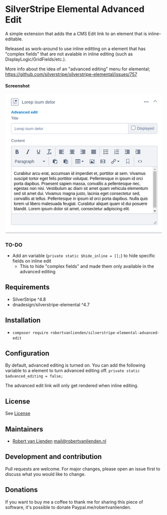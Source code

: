# SilverStripe Elemental Advanced Edit

A simple extension that adds the a CMS Edit link to an element that is inline-editable.

Released as work-around to use inline editting on a element that has "complex fields" 
that are not avalable in inline editing (such as DisplayLogic/GridFields/etc.).

More info about the idea of an "advanced editing" menu for elemental; https://github.com/silverstripe/silverstripe-elemental/issues/757

#### Screenshot

![screenshot](screenshot.png)

### TO-DO
* Add an variable (`private static $hide_inline = [];`) to hide specific fields on inline edit
  * This to hide "complex fields" and made them only available in the advanced editing

## Requirements
* SilverStripe ^4.8
* dnadesign/silverstripe-elemental ^4.7

## Installation
* `composer require robertvanlienden/silverstripe-elemental-advanced-edit`

## Configuration
By default, advanced editing is turned on. 
You can add the following variable to a element to turn advanced editing off.
`private static $advanced_editing = false;`

The advanced edit link will only get rendered when inline editing.

## License
See [License](LICENSE)

## Maintainers
* [Robert van Lienden](https://www.robertvanlienden.nl/) <mail@robertvanlienden.nl>

## Development and contribution
Pull requests are welcome. For major changes, please open an issue first to discuss what you would like to change.

## Donations
If you want to buy me a coffee to thank me for sharing this piece of software, it's possible to donate Paypal.me/robertvanlienden.
